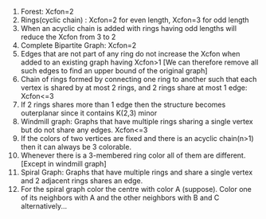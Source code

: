 1. Forest: Xcfon=2
2. Rings(cyclic chain) : Xcfon=2 for even length, Xcfon=3 for odd length
3. When an acyclic chain is added with rings having odd lengths will reduce the Xcfon from 3 to 2 
4. Complete Bipartite Graph: Xcfon=2
5. Edges that are not part of any ring do not increase the Xcfon when added to an existing graph having Xcfon>1 [We can therefore remove all such edges to find an upper bound of the original graph]
6. Chain of rings formed by connecting one ring to another such that each vertex is shared by at most 2 rings, and 2 rings share at most 1 edge: Xcfon<=3
7. If 2 rings shares more than 1 edge then the structure becomes outerplanar since it contains K(2,3) minor
8. Windmill graph: Graphs that have multiple rings sharing a single vertex but do not share any edges. Xcfon<=3 
9. If the colors of two vertices are fixed and there is an acyclic chain(n>1) then it can always be 3 colorable.
10. Whenever there is a 3-membered ring color all of them are different. [Except in windmill graph]
11. Spiral Graph: Graphs that have multiple rings and share a single vertex and 2 adjacent rings shares an edge.
12. For the spiral graph color the centre with color A (suppose). Color one of its neighbors with A and the other neighbors with B and C alternatively...
